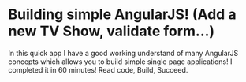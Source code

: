 # Building simple AngularJS! (Add a new TV Show, validate form...) 
In this quick app I have a good working understand of many AngularJS concepts which allows you to build simple single page applications! I completed it in 60 minutes! 
Read code, Build, Succeed.
